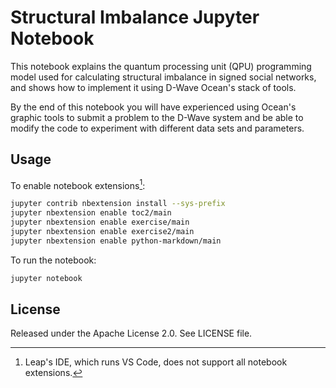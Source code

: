 # Structural Imbalance Jupyter Notebook

This notebook explains the quantum processing unit (QPU) programming model used for
calculating structural imbalance in signed social networks, and shows how to implement
it using D-Wave Ocean's stack of tools.

By the end of this notebook you will have experienced using Ocean's graphic tools
to submit a problem to the D-Wave system and be able to modify the code to experiment
with different data sets and parameters.

## Usage

To enable notebook extensions[^1]:

```bash
jupyter contrib nbextension install --sys-prefix
jupyter nbextension enable toc2/main
jupyter nbextension enable exercise/main
jupyter nbextension enable exercise2/main
jupyter nbextension enable python-markdown/main

```

To run the notebook:

```bash
jupyter notebook
```

[^1]: Leap's IDE, which runs VS Code, does not support all notebook extensions.

## License

Released under the Apache License 2.0. See LICENSE file.
